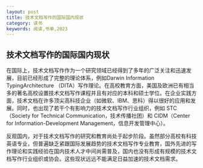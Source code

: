 ```yaml
---
layout: post
title: 技术文档写作的国际国内现状
category: 读书
keywords: 阅读,书单,2023
---
```


##  技术文档写作的国际国内现状
在国际上，技术文档写作作为一个研究领域已经得到了多年的广泛关注和迅速发展，目前已经形成了完整的理论体系，例如Darwin Information TypingArchitecture （DITA）写作理论。在高校教育方面，美国及欧洲已有相当多的著名高校设置技术文档写作课程并且有对应的本科和硕士学位。在企业实践方面，技术文档在许多顶尖高科技企业（如微软、IBM、思科）得以很好的应用和发展。同时，也出现了若干个有影响力的技术文档写作行业组织，例如 STC（Society for Technical Communication，技术传播社团）和 CIDM（Center for Information-Development Management，信息开发管理中心）。

反观国内，对于技术文档写作的研究和教育尚处于起步阶段。虽然部分高校有科技英语专业，但普遍缺乏紧跟国际发展趋势的技术文档写作专业教育，国外先进的写作理论和实践经验在国内技术人才中间尚需普及，国内也没有形成有规模的技术文档写作行业组织或协会。这些现状远远不能满足日益加速的技术文档需求。